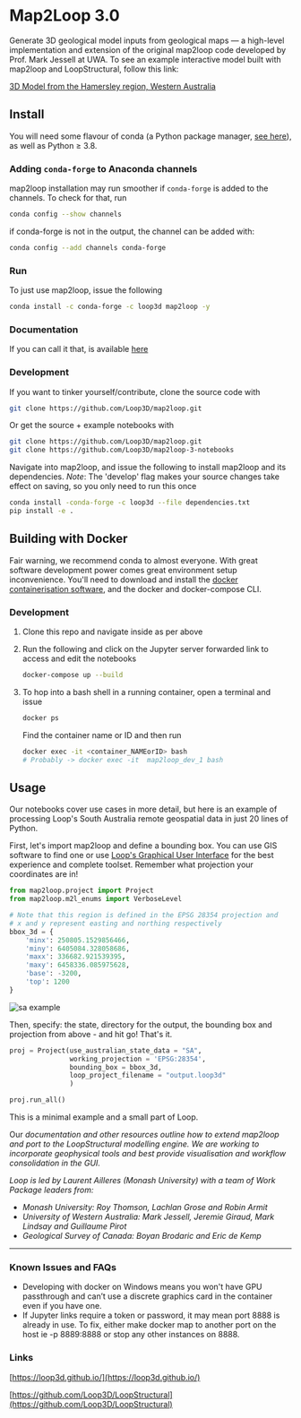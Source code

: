 # Map2Loop 3.0

Generate 3D geological model inputs from geological maps — a high-level implementation and extension of the original map2loop code developed by Prof. Mark Jessell at UWA. To see an example interactive model built with map2loop and LoopStructural, follow this link:

<a href="http://tectonique.net/models/brockman_syncline.html">3D Model from the Hamersley region, Western Australia</a>

## Install

You will need some flavour of conda (a Python package manager, [see here](https://docs.anaconda.com/anaconda/install/index.html)), as well as Python ≥ 3.8. 

### Adding  ```conda-forge``` to Anaconda channels
map2loop installation may run smoother if ```conda-forge``` is added to the channels. 
To check for that, run 

```bash
conda config --show channels
```
if conda-forge is not in the output, the channel can be added with:

```bash
conda config --add channels conda-forge
```

### Run

To just use map2loop, issue the following

```bash
conda install -c conda-forge -c loop3d map2loop -y
```

### Documentation

If you can call it that, is available <a href="https://loop3d.org/map2loop/">here</a>

### Development

If you want to tinker yourself/contribute, clone the source code with

```bash
git clone https://github.com/Loop3D/map2loop.git
```

Or get the source + example notebooks with

```bash
git clone https://github.com/Loop3D/map2loop.git
git clone https://github.com/Loop3D/map2loop-3-notebooks
```

Navigate into map2loop, and issue the following to install map2loop and its dependencies. _Note_: The 'develop' flag makes your source changes take effect on saving, so you only need to run this once

```bash
conda install -conda-forge -c loop3d --file dependencies.txt
pip install -e .
```

## Building with Docker

Fair warning, we recommend conda to almost everyone. With great software development power comes great environment setup inconvenience. You'll need to download and install the [docker containerisation software](https://docs.docker.com/get-docker/), and the docker and docker-compose CLI.

### Development

1. Clone this repo and navigate inside as per above
2. Run the following and click on the Jupyter server forwarded link to access and edit the notebooks

   ```bash
   docker-compose up --build
   ```

3. To hop into a bash shell in a running container, open a terminal and issue

   ```bash
   docker ps
   ```

   Find the container name or ID and then run

   ```bash
   docker exec -it <container_NAMEorID> bash
   # Probably -> docker exec -it  map2loop_dev_1 bash
   ```

## Usage

Our notebooks cover use cases in more detail, but here is an example of processing Loop's South Australia remote geospatial data in just 20 lines of Python.

First, let's import map2loop and define a bounding box. You can use GIS software to find one or use [Loop's Graphical User Interface](https://loop3d.github.io/downloads.html) for the best experience and complete toolset. Remember what projection your coordinates are in!

```python
from map2loop.project import Project
from map2loop.m2l_enums import VerboseLevel

# Note that this region is defined in the EPSG 28354 projection and
# x and y represent easting and northing respectively
bbox_3d = {
    'minx': 250805.1529856466,
    'miny': 6405084.328058686,
    'maxx': 336682.921539395,
    'maxy': 6458336.085975628,
    'base': -3200,
    'top': 1200
}
```

![sa example](docs/Untitled.png?raw=true)

Then, specify: the state, directory for the output, the bounding box and projection from above - and hit go! That's it.

```python
proj = Project(use_australian_state_data = "SA",
               working_projection = 'EPSG:28354',
               bounding_box = bbox_3d,
               loop_project_filename = "output.loop3d"
               )

proj.run_all()
```

This is a minimal example and a small part of Loop.

Our _documentation and other resources outline how to extend map2loop and port to the LoopStructural modelling engine. We are working to incorporate geophysical tools and best provide visualisation and workflow consolidation in the GUI._

_Loop is led by Laurent Ailleres (Monash University) with a team of Work Package leaders from:_

- _Monash University: Roy Thomson, Lachlan Grose and Robin Armit_
- _University of Western Australia: Mark Jessell, Jeremie Giraud, Mark Lindsay and Guillaume Pirot_
- _Geological Survey of Canada: Boyan Brodaric and Eric de Kemp_

---

### Known Issues and FAQs

- Developing with docker on Windows means you won't have GPU passthrough and can’t use a discrete graphics card in the container even if you have one.
- If Jupyter links require a token or password, it may mean port 8888 is already in use. To fix, either make docker map to another port on the host ie -p 8889:8888 or stop any other instances on 8888.

### Links

[https://loop3d.github.io/](https://loop3d.github.io/)

[https://github.com/Loop3D/LoopStructural](https://github.com/Loop3D/LoopStructural)

